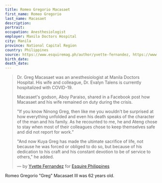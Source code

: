 ```yaml
---
title: Romeo Gregorio Macasaet
first_name: Romeo Gregorio
last_name: Macasaet
description: 
portrait: 
occupation: Anesthesiologist
employer: Manila Doctors Hospital
city: Manila
province: National Capital Region
country: Philippines
source: https://www.esquiremag.ph/author/yvette-fernandez, https://www.rappler.com/move-ph/255871-greg-macasaet-remembered-for-selflessness-beyond-ultimate-sacrifice
birth_date: 
death_date: 
---
```


> Dr. Greg Macasaet was an anesthesiologist at Manila Doctors Hospital. His wife and colleague, Dr. Evalyn Talens is currently hospitalized with COVID-19.
> 
> Macasaet's godson, Aboy Paraiso, shared in a Facebook post how Macasaet and his wife remained on duty during the crisis.
> 
> "If you know Ninong Greg, then like me you wouldn't be surprised at how everything unfolded and even his death speaks of the character of the man and his family. As he recounted to me, he and Ateng chose to stay when most of their colleagues chose to keep themselves safe and did not report for work.”
> 
>  "And now Kuya Greg has made the ultimate sacrifice of life, not because he was forced or obliged to do so, but because of his dedication to his craft and his constant devotion to be of service to others," he added.
 > 
> &mdash; by [Yvette Fernandez](https://www.esquiremag.ph/author/yvette-fernandez) for [Esquire Philippines](https://www.esquiremag.ph/long-reads/doctors-lost-to-covid-19-a2325-20200329-lfrm)

Romeo Gregorio "Greg" Macasaet III was 62 years old.